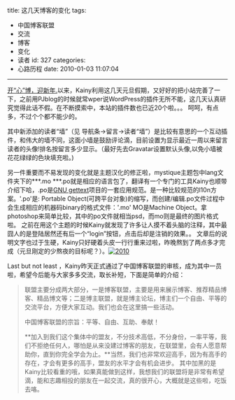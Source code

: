 title: 这几天博客的变化
tags:
  - 中国博客联盟
  - 交流
  - 博客
  - 变化
  - 读者
id: 327
categories:
  - 心路历程
date: 2010-01-03 11:07:04
---

[开“心”博，迎新年.](http://www.kainy.cn/blog/index.php/2009/12/31/end-of-this-year/)以来，Kainy利用这几天元旦假期，又好好的把小站完善了一下，之前用PJblog的时候就常wper说WordPress的插件无所不能，这几天认真研究觉得此话不假。在不断摸索中，本站的插件数也已近20个啦。。。 呵呵，有点多，不过个个都不能少的。

其中新添加的读者“墙”（见 导航条→留言→读者“墙”）是比较有意思的一个互动插件，和伟大的墙不同，这面小墙是鼓励评论滴，目前设置为显示最近一周以来留言读者的头像!排名按留言多少显示。（最好先去Gravatar设置默认头像,以免小墙被花花绿绿的色块填充啦。)

另一件重要而不易发现的变化就是主题汉化的修正啦，mystique主题包中lang文件夹下的***.mo ***.po就是相应的语言包了，翻译有一个专门的工具Kainy也顺带介绍下哈，.po是[GNU gettext](http://www.gnu.org/software/gettext/manual/html_chapter/gettext.html)项目的一套应用规范。是一种比较规范的l10n方案。'.po'是: Portable Object(可跨平台对象)的缩写，而创建/编辑.po文件过程中会生成相应的机器码binary的格式文件：'.mo' MO是Machine Object。拿photoshop来简单比较，其中的po文件就相当psd，而mo则是最终的图片格式啦。 之前在用这个主题的时候Kainy就发现了许多让人摸不着头脑的注释，其中最囧人的是登陆居然还有后一个“login”按钮，点击后却是注销的效果。。 文章后的说明文字也过于生硬，Kainy只好硬着头皮一行行重来过啦，昨晚熬到了两点多才完成（元旦刚定的少熬夜的目标呢？）。<!--more-->[![2010](http://farm3.static.flickr.com/2770/4239485800_6f3c549d5f.jpg)](http://farm3.static.flickr.com/2770/4239485800_6f3c549d5f.jpg "2010")

Last but not least ，Kainy昨天正式通过了中国博客联盟的审核，成为其中一员啦，希望今后能与大家多多交流，取长补短，下面是简单的介绍：
> 联盟主要分成两大部分，一是博客联盟，主要是用来展示博客、推荐精品博客、精品博文等；二是博主联盟，就是博主论坛，博主们一个自由、平等的交流平台，方便大家互动。我们也会在这里搞一些活动。
> 
> 中国博客联盟的宗旨：平等、自由、互助、奉献！
> 
> **加入到我们这个集体中的盟友，不分技术高低，不分身份，一率平等，我们不拒绝任何人，哪怕是从来没建过博客的朋友，在联盟里，会有人愿意帮助你，直到你完全学会为止。**当然，我们也非常欢迎高手，因为有高手的存在，才会有更多的高手，盟友的水平才会有机会进步。
其中加黑的是Kainy比较看重的哦，如果真能做到这样，我想我们的联盟将是非常有希望滴，能和志趣相投的朋友在一起交流，真的很开心，大概就是这些啦，吃饭去咯。